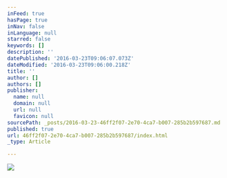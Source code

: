 ```yaml
---
inFeed: true
hasPage: true
inNav: false
inLanguage: null
starred: false
keywords: []
description: ''
datePublished: '2016-03-23T09:06:07.073Z'
dateModified: '2016-03-23T09:06:00.218Z'
title: ''
author: []
authors: []
publisher:
  name: null
  domain: null
  url: null
  favicon: null
sourcePath: _posts/2016-03-23-46ff2f07-2e70-4ca7-b007-285b2b597687.md
published: true
url: 46ff2f07-2e70-4ca7-b007-285b2b597687/index.html
_type: Article

---
```

![](https://the-grid-user-content.s3-us-west-2.amazonaws.com/1379ebfc-7299-4865-a884-9282c25897fd.png)